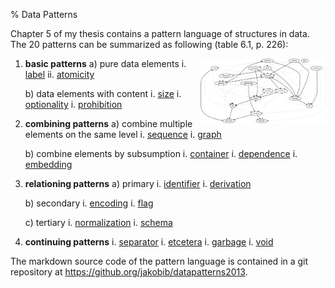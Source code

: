 % Data Patterns

Chapter 5 of my thesis contains a pattern language of structures in data. The
20 patterns can be summarized as following (table 6.1, p. 226):

<a style="float:right"
   href="patterns/patterngraph.svg"><img src="patterns/patterngraph.svg" width="200px" /></a>

1.  **basic patterns**
    a)  pure data elements
        i.  [label](patterns/label.html)
        ii.  [atomicity](patterns/atomicity.html)

    b)  data elements with content
        i.  [size](patterns/size.html)
        i.  [optionality](patterns/optionality.html)
        i.  [prohibition](patterns/prohibition.html)

2.  **combining patterns**
    a)  combine multiple elements on the same level
        i.  [sequence](patterns/sequence.html)
        i.  [graph](patterns/graph.html)

    b)  combine elements by subsumption
        i.  [container](patterns/container.html)
        i.  [dependence](patterns/dependence.html)
        i.  [embedding](patterns/embedding.html)

3.  **relationing patterns**
    a)  primary
        i.  [identifier](patterns/identifier.html)
        i.  [derivation](patterns/derivation.html)

    b)  secondary
        i.  [encoding](patterns/encoding.html)
        i.  [flag](patterns/flag.html)

    c)  tertiary
        i.  [normalization](patterns/normalization.html)
        i.  [schema](patterns/schema.html)

4.  **continuing patterns**
    i.  [separator](patterns/separator.html)
    i.  [etcetera](patterns/etcetera.html)
    i.  [garbage](patterns/garbage.html)
    i.  [void](patterns/void.html)

The markdown source code of the pattern language is contained in a git
repository at <https://github.org/jakobib/datapatterns2013>.
